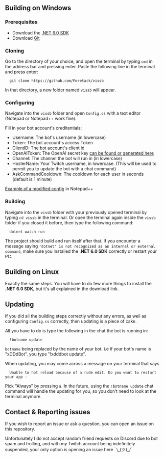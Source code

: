 
## Building on Windows

### Prerequisites
- Download the [.NET 6.0 SDK](https://dotnet.microsoft.com/en-us/download)
- Download [Git](https://git-scm.com/downloads)



### Cloning

Go to the directory of your choice, and open the terminal by typing `cmd` in the address bar and pressing enter. Paste the following line in the terminal and press enter:

```
  git clone https://github.com/Foretack/vissb
```
In that directory, a new folder named `vissb` will appear. 

### Configuring
Navigate into the `vissb` folder and open `Config.cs` with a text editor (Notepad or Notepad++ work fine). 

Fill in your bot account's creditentials:

- Username: The bot's username (in lowercase)
- Token: The bot account's access Token
- ClientID: The bot account's client id 
- OpenAIToken: The OpenAI secret key [can be found or generated here](https://beta.openai.com/account/api-keys)
- Channel: The channel the bot will run in (in lowercase) 
- HosterName: Your Twitch username, in lowercase. (This will be used to permit you to update the bot with a chat command)
- AskCommandCooldown: The cooldown for each user in seconds (default is 1 minute)

[Example of a modified config](https://i.imgur.com/n3pp2Zv.png) in Notepad++

### Building
Navigate into the `vissb` folder with your previously opened terminal by typing `cd vissb` in the terminal. Or open the terminal again inside the `vissb` folder if you closed it before, then type the following command:

```
  dotnet watch run
```

The project should build and run itself after that. If you encounter a message saying `'dotnet' is not recognized as an internal or external command`, make sure you installed the **.NET 6.0 SDK** correctly or restart your PC.

## Building on Linux
Exactly the same steps. You will have to do few more things to install the **.NET 6.0 SDK**, but it's all explained in the download link.

## Updating
If you did all the building steps correctly without any errors, as well as configuring `Config.cs` correctly, then updating is a piece of cake. 

All you have to do is type the following in the chat the bot is running in: 

```
  !botname update
```

`botname` being replaced by the name of your bot. i.e if your bot's name is "xDDdBot", you type "!xdddbot update".

When updating, you may come across a message on your terminal that says 
```
  Unable to hot reload because of a rude edit. Do you want to restart your app -
```
Pick "Always" by pressing `a`. In the future, using the `!botname update` chat command will handle the updating for you, so you don't need to look at the terminal anymore.


## Contact & Reporting issues
If you wish to report an issue or ask a question, you can open an issue on this repository.

Unfortunately I do not accept random friend requests on Discord due to bot spam and trolling, and  with my Twitch account being indefinitely suspended, your only option is opening an issue here ¯\\\_(ツ)\_/¯
